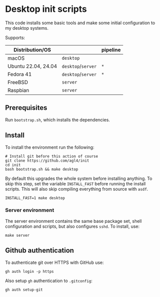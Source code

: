 # Desktop init scripts

This code installs some basic tools and make some initial configuration to my
desktop systems.

Supports:

| Distribution/OS     |                    | pipeline |
|---------------------|--------------------|----------|
| macOS               | `desktop`          |          |
| Ubuntu 22.04, 24.04 | `desktop`/`server` | `*`      |
| Fedora 41           | `desktop`/`server` | `*`      |
| FreeBSD             | `server`           |          |
| Raspbian            | `server`           |          |

## Prerequisites

Run `bootstrap.sh`, which installs the dependencies.

## Install

To install the environment run the following:

```shell
# Install git before this action of course
git clone https://github.com/agl4/init
cd init
bash bootstrap.sh && make desktop
```

By default this upgrades the whole system before installing anything. To skip
this step, set the variable `INSTALL_FAST` before running the install
scripts. This will also skip compiling everything from source with `asdf`.

```shell
INSTALL_FAST=1 make desktop
```

### Server environment

The server environment contains the same base package set, shell configuration and scripts, but also configures `sshd`. To install, use:

```shell
make server
```

## Github authentication

To authenticate git over HTTPS with GitHub use:

```shell
gh auth login -p https
```

Also setup `gh` authentication to `.gitconfig`:

```shell
gh auth setup-git
```
